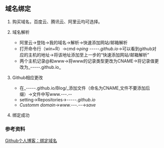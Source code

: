 ## 域名绑定
1. 购买域名，百度云、腾讯云、阿里云均可选择。

1. 域名解析
   * 阿里云->登陆->我的域名->解析->快速添加网站/邮箱解析
   * 打开命令行（win+R）->cmd->_ping -----.github.io_->可以看到github对应的主机的地址->将该地址添加至上一步的“快速添加网站/邮箱解析”
   * 两个主机记录@和www->将www的记录类型更改为CNAME->将记录值更改为_-----.github.io_
  
1. Github相应更改
   * 在_-----.github.io/Blog/_添加文件（命名为CNAME,文件不要添加后缀）->文件中写www.---.--
   * setting->Repositories->_-----.github.io_
   * _Customm domain_->_www.---.--_->_save_

1. 绑定成功

### 参考资料
[Github个人博客：绑定域名](https://blog.csdn.net/heimu24/article/details/81159099)